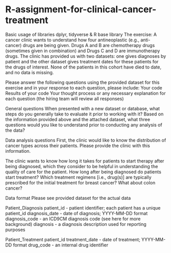# R-assignment-for-clinical-cancer-treatment
Basic usage of libraries dplyr, tidyverse &amp; R base library
The exercise:
A cancer clinic wants to understand how four antineoplastic (e.g., anti-cancer) drugs are being given. Drugs A and B are chemotherapy drugs (sometimes given in combination) and Drugs C and D are immunotherapy drugs. The clinic has provided us with two datasets: one gives diagnoses by patient and the other dataset gives treatment dates for these patients for the drugs of interest. None of the patients in this cohort have died to date, and no data is missing.

Please answer the following questions using the provided dataset for this exercise and in your response to each question, please include:
Your code
Results of your code
Your thought process or any necessary explanation for each question (the hiring team will review all responses)

General questions
When presented with a new dataset or database, what steps do you generally take to evaluate it prior to working with it?
Based on the information provided above and the attached dataset, what three questions would you like to understand prior to conducting any analysis of the data?

Data analysis questions
First, the clinic would like to know the distribution of cancer types across their patients. Please provide the clinic with this information.

The clinic wants to know how long it takes for patients to start therapy after being diagnosed, which they consider to be helpful in understanding the quality of care for the patient. How long after being diagnosed do patients start treatment?
Which treatment regimens [i.e., drug(s)] are typically prescribed for the initial treatment for breast cancer? What about colon cancer?

Data format
Please see provided dataset for the actual data

Patient_Diagnosis
patient_id - patient identifier; each patient has a unique patient_id diagnosis_date - date of diagnosis; YYYY-MM-DD format
diagnosis_code - an ICD9CM diagnosis code (see here for more background) diagnosis - a diagnosis description used for reporting purposes

Patient_Treatment
patient_id
treatment_date - date of treatment; YYYY-MM-DD format drug_code - an internal drug identifier

